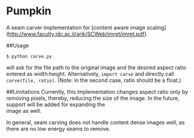 Pumpkin
====

A seam carver implementation for [content aware image scaling] (http://www.faculty.idc.ac.il/arik/SCWeb/imret/imret.pdf).

##Usage

    $ python carve.py

will ask for the file path to the original image and the desired aspect ratio entered as width:height. 
Alternatively, `import carve` and directly call `carve(file, ratio)`. (Note: in the second case, ratio should be a float.)

##Limitations
Currently, this implementation changes aspect ratio only by removing pixels, thereby, 
reducing the size of the image. In the future, support will be added for expanding the  
image as well.

In general, seam carving does not handle content dense images well, as there are no low energy seams to remove.